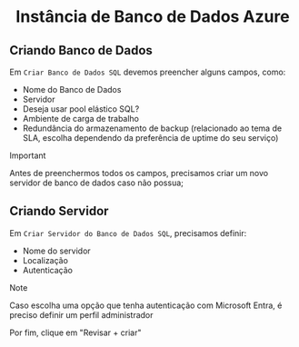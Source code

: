 <h1 align="center">Instância de Banco de Dados Azure</h1>

## Criando Banco de Dados

Em `Criar Banco de Dados SQL` devemos preencher alguns campos, como:

- Nome do Banco de Dados
- Servidor
- Deseja usar pool elástico SQL?
- Ambiente de carga de trabalho
- Redundância do armazenamento de backup (relacionado ao tema de SLA, escolha dependendo da preferência de uptime do seu serviço)

>[!IMPORTANT]
>Antes de preenchermos todos os campos, precisamos criar um novo servidor de banco de dados caso não possua;

## Criando Servidor

Em `Criar Servidor do Banco de Dados SQL`, precisamos definir:

- Nome do servidor
- Localização
- Autenticação

>[!NOTE]
>Caso escolha uma opção que tenha autenticação com Microsoft Entra, é preciso definir um perfil administrador

Por fim, clique em "Revisar + criar"
